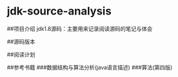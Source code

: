 jdk-source-analysis
=====


##项目介绍
jdk1.8源码：主要用来记录阅读源码的笔记与体会

##源码版本

##阅读计划




##参考书籍
###数据结构与算法分析(java语言描述)
###算法(第四版)
